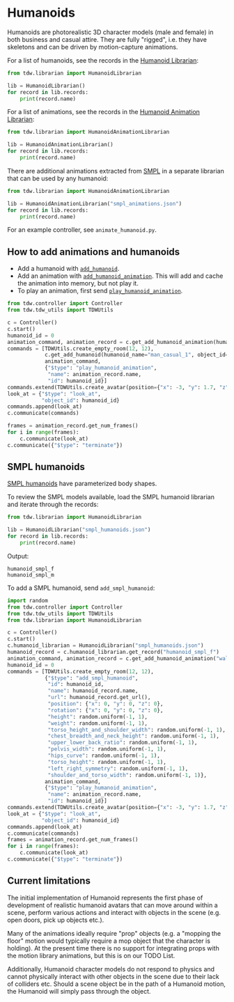 # Humanoids

Humanoids are photorealistic 3D character models (male and female) in both business and casual attire. They are fully "rigged", i.e. they have skeletons and can be driven by motion-capture animations.

For a list of humanoids, see the records in the [Humanoid Librarian](../python/librarian/humanoid_librarian.md):

```python
from tdw.librarian import HumanoidLibrarian

lib = HumanoidLibrarian()
for record in lib.records:
    print(record.name)
```

For a list of animations, see the records in the [Humanoid Animation Librarian](../python/librarian/humanoid_animation_librarian.md):

```python
from tdw.librarian import HumanoidAnimationLibrarian

lib = HumanoidAnimationLibrarian()
for record in lib.records:
    print(record.name)
```

There are additional animations extracted from [SMPL](https://smpl.is.tue.mpg.de/downloads) in a separate librarian that can be used by any humanoid:

```python
from tdw.librarian import HumanoidAnimationLibrarian

lib = HumanoidAnimationLibrarian("smpl_animations.json")
for record in lib.records:
    print(record.name)
```

For an example controller, see `animate_humanoid.py`.

## How to add animations and humanoids

- Add a humanoid with [`add_humanoid`](../api/command_api.md#add_humanoid).
- Add an animation with [`add_humanoid_animation`]((../api/command_api.md#add_humanoid_animation)). This will add and cache the animation into memory, but not play it.
- To play an animation, first send [`play_humanoid_animation`](../api/command_api.md#play_humanoid_animation).

```python
from tdw.controller import Controller
from tdw.tdw_utils import TDWUtils

c = Controller()
c.start()
humanoid_id = 0
animation_command, animation_record = c.get_add_humanoid_animation(humanoid_animation_name="walking_1")
commands = [TDWUtils.create_empty_room(12, 12),
            c.get_add_humanoid(humanoid_name="man_casual_1", object_id=humanoid_id),
            animation_command,
            {"$type": "play_humanoid_animation",
             "name": animation_record.name,
             "id": humanoid_id}]
commands.extend(TDWUtils.create_avatar(position={"x": -3, "y": 1.7, "z": 0.5}))
look_at = {"$type": "look_at",
           "object_id": humanoid_id}
commands.append(look_at)
c.communicate(commands)

frames = animation_record.get_num_frames()
for i in range(frames):
    c.communicate(look_at)
c.communicate({"$type": "terminate"})
```

## SMPL humanoids

 [SMPL humanoids](https://smpl.is.tue.mpg.de/downloads) have parameterized body shapes.

To review the SMPL models available, load the SMPL humanoid librarian and iterate through the records:

```python
from tdw.librarian import HumanoidLibrarian

lib = HumanoidLibrarian("smpl_humanoids.json")
for record in lib.records:
    print(record.name)
```

Output:

```
humanoid_smpl_f
humanoid_smpl_m
```

To add a SMPL humanoid, send `add_smpl_humanoid`:

```python
import random
from tdw.controller import Controller
from tdw.tdw_utils import TDWUtils
from tdw.librarian import HumanoidLibrarian

c = Controller()
c.start()
c.humanoid_librarian = HumanoidLibrarian("smpl_humanoids.json")
humanoid_record = c.humanoid_librarian.get_record("humanoid_smpl_f")
animation_command, animation_record = c.get_add_humanoid_animation("walking_1")
humanoid_id = 0
commands = [TDWUtils.create_empty_room(12, 12),
            {"$type": "add_smpl_humanoid",
             "id": humanoid_id,
             "name": humanoid_record.name,
             "url": humanoid_record.get_url(),
             "position": {"x": 0, "y": 0, "z": 0},
             "rotation": {"x": 0, "y": 0, "z": 0},
             "height": random.uniform(-1, 1),
             "weight": random.uniform(-1, 1),
             "torso_height_and_shoulder_width": random.uniform(-1, 1),
             "chest_breadth_and_neck_height": random.uniform(-1, 1),
             "upper_lower_back_ratio": random.uniform(-1, 1),
             "pelvis_width": random.uniform(-1, 1),
             "hips_curve": random.uniform(-1, 1),
             "torso_height": random.uniform(-1, 1),
             "left_right_symmetry": random.uniform(-1, 1),
             "shoulder_and_torso_width": random.uniform(-1, 1)},
            animation_command,
            {"$type": "play_humanoid_animation",
             "name": animation_record.name,
             "id": humanoid_id}]
commands.extend(TDWUtils.create_avatar(position={"x": -3, "y": 1.7, "z": 0.5}))
look_at = {"$type": "look_at",
           "object_id": humanoid_id}
commands.append(look_at)
c.communicate(commands)
frames = animation_record.get_num_frames()
for i in range(frames):
    c.communicate(look_at)
c.communicate({"$type": "terminate"})
```

## Current limitations

The initial implementation of Humanoid represents the first phase of development of realistic humanoid avatars that can move around within a scene, perform various actions and interact with objects in the scene (e.g. open doors, pick up objects etc.). 

Many of the animations ideally require "prop" objects (e.g. a "mopping the floor" motion would typically require a mop object that the character is holding). At the present time there is no support for integrating props with the motion library animations, but this is on our TODO List.

Additionally, Humanoid character models do not respond to physics and cannot physically interact with other objects in the scene due to their lack of colliders etc. Should a scene object be in the path of a Humanoid motion, the Humanoid will simply pass through the object. 




